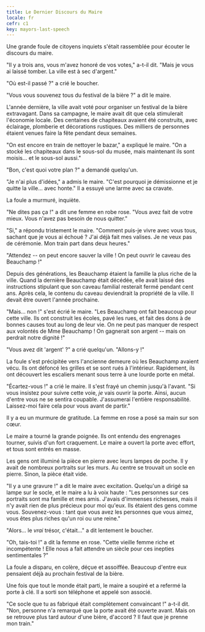 ```yaml
---
title: Le Dernier Discours du Maire
locale: fr
cefr: c1
key: mayors-last-speech
---
```


Une grande foule de citoyens inquiets s'était rassemblée pour écouter le discours du maire.

"Il y a trois ans, vous m'avez honoré de vos votes," a-t-il dit. "Mais je vous ai laissé tomber. La ville est à sec d'argent."

"Où est-il passé ?" a crié le boucher.

"Vous vous souvenez tous du festival de la bière ?" a dit le maire.

L'année dernière, la ville avait voté pour organiser un festival de la bière extravagant. Dans sa campagne, le maire avait dit que cela stimulerait l'économie locale. Des centaines de chapiteaux avaient été construits, avec éclairage, plomberie et décorations rustiques. Des milliers de personnes étaient venues faire la fête pendant deux semaines.

"On est encore en train de nettoyer le bazar," a expliqué le maire. "On a stocké les chapiteaux dans le sous-sol du musée, mais maintenant ils sont moisis... et le sous-sol aussi."

"Bon, c'est quoi votre plan ?" a demandé quelqu'un.

"Je n'ai plus d'idées," a admis le maire. "C'est pourquoi je démissionne et je quitte la ville... avec honte." Il a essuyé une larme avec sa cravate.

La foule a murmuré, inquiète.

"Ne dites pas ça !" a dit une femme en robe rose. "Vous avez fait de votre mieux. Vous n'avez pas besoin de nous quitter."

"Si," a répondu tristement le maire. "Comment puis-je vivre avec vous tous, sachant que je vous ai échoué ? J'ai déjà fait mes valises. Je ne veux pas de cérémonie. Mon train part dans deux heures."

"Attendez -- on peut encore sauver la ville ! On peut ouvrir le caveau des Beauchamp !"

Depuis des générations, les Beauchamp étaient la famille la plus riche de la ville. Quand la dernière Beauchamp était décédée, elle avait laissé des instructions stipulant que son caveau familial resterait fermé pendant cent ans. Après cela, le contenu du caveau deviendrait la propriété de la ville. Il devait être ouvert l'année prochaine.

"Mais... non !" s'est écrié le maire. "Les Beauchamp ont fait beaucoup pour cette ville. Ils ont construit les écoles, pavé les rues, et fait des dons à de bonnes causes tout au long de leur vie. On ne peut pas manquer de respect aux volontés de Mme Beauchamp ! On gagnerait son argent -- mais on perdrait notre dignité !"

"Vous avez dit 'argent' ?" a crié quelqu'un. "Allons-y !"

La foule s'est précipitée vers l'ancienne demeure où les Beauchamp avaient vécu. Ils ont défoncé les grilles et se sont rués à l'intérieur. Rapidement, ils ont découvert les escaliers menant sous terre à une lourde porte en métal.

"Écartez-vous !" a crié le maire. Il s'est frayé un chemin jusqu'à l'avant. "Si vous insistez pour suivre cette voie, *je* vais ouvrir la porte. Ainsi, aucun d'entre vous ne se sentira coupable. J'assumerai l'entière responsabilité. Laissez-moi faire cela pour vous avant de partir."

Il y a eu un murmure de gratitude. La femme en rose a posé sa main sur son cœur.

Le maire a tourné la grande poignée. Ils ont entendu des engrenages tourner, suivis d'un fort craquement. Le maire a ouvert la porte avec effort, et tous sont entrés en masse.

Les gens ont illuminé la pièce en pierre avec leurs lampes de poche. Il y avait de nombreux portraits sur les murs. Au centre se trouvait un socle en pierre. Sinon, la pièce était vide.

"Il y a une gravure !" a dit le maire avec excitation. Quelqu'un a dirigé sa lampe sur le socle, et le maire a lu à voix haute : "Les personnes sur ces portraits sont ma famille et mes amis. J'avais d'immenses richesses, mais il n'y avait rien de plus précieux pour moi qu'eux. Ils étaient des gens comme vous. Souvenez-vous : tant que vous avez les personnes que vous aimez, vous êtes plus riches qu'un roi ou une reine."

"Alors... le *vrai* trésor, c'était..." a dit lentement le boucher.

"Oh, tais-toi !" a dit la femme en rose. "Cette vieille femme riche et incompétente ! Elle nous a fait attendre un siècle pour ces inepties sentimentales ?"

La foule a disparu, en colère, déçue et assoiffée. Beaucoup d'entre eux pensaient déjà au prochain festival de la bière.

Une fois que tout le monde était parti, le maire a soupiré et a refermé la porte à clé. Il a sorti son téléphone et appelé son associé.

"Ce socle que tu as fabriqué était complètement convaincant !" a-t-il dit. "Non, personne n'a remarqué que la porte avait été ouverte avant. Mais on se retrouve plus tard autour d'une bière, d'accord ? Il faut que je prenne mon train."
